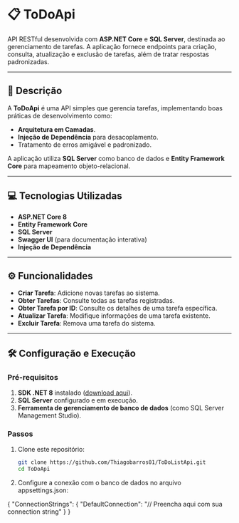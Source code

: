 # 📋 ToDoApi

API RESTful desenvolvida com **ASP.NET Core** e **SQL Server**, destinada ao gerenciamento de tarefas. A aplicação fornece endpoints para criação, consulta, atualização e exclusão de tarefas, além de tratar respostas padronizadas.

---

## 📖 Descrição

A **ToDoApi** é uma API simples que gerencia tarefas, implementando boas práticas de desenvolvimento como:
- **Arquitetura em Camadas**.
- **Injeção de Dependência** para desacoplamento.
- Tratamento de erros amigável e padronizado.

A aplicação utiliza **SQL Server** como banco de dados e **Entity Framework Core** para mapeamento objeto-relacional.

---

## 💻 Tecnologias Utilizadas

- **ASP.NET Core 8**
- **Entity Framework Core**
- **SQL Server**
- **Swagger UI** (para documentação interativa)
- **Injeção de Dependência**

---

## ⚙️ Funcionalidades

- **Criar Tarefa**: Adicione novas tarefas ao sistema.
- **Obter Tarefas**: Consulte todas as tarefas registradas.
- **Obter Tarefa por ID**: Consulte os detalhes de uma tarefa específica.
- **Atualizar Tarefa**: Modifique informações de uma tarefa existente.
- **Excluir Tarefa**: Remova uma tarefa do sistema.

---

## 🛠️ Configuração e Execução

### Pré-requisitos

1. **SDK .NET 8** instalado ([download aqui](https://dotnet.microsoft.com/download)).
2. **SQL Server** configurado e em execução.
3. **Ferramenta de gerenciamento de banco de dados** (como SQL Server Management Studio).

### Passos

1. Clone este repositório:
   ```bash
   git clone https://github.com/Thiagobarros01/ToDoListApi.git
   cd ToDoApi

2. Configure a conexão com o banco de dados no arquivo appsettings.json:
 
{
  "ConnectionStrings": {
    "DefaultConnection": "// Preencha aqui com sua connection string"
  }
}
